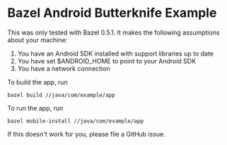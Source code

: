 # Bazel Android Butterknife Example

This was only tested with Bazel 0.5.1. It makes the following assumptions about
your machine:

1. You have an Android SDK installed with support libraries up to date
2. You have set $ANDROID_HOME to point to your Android SDK
3. You have a network connection

To build the app, run

    bazel build //java/com/example/app

To run the app, run

    bazel mobile-install //java/com/example/app

If this doesn't work for you, please file a GitHub issue.
